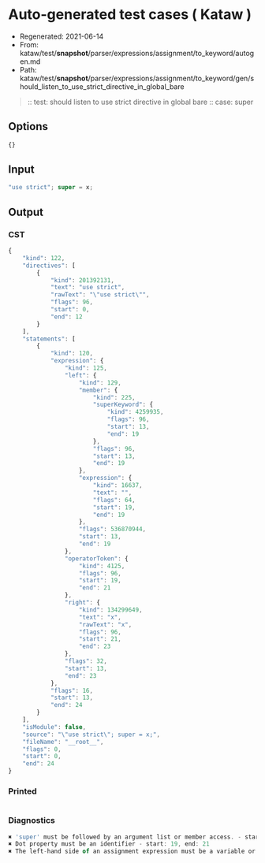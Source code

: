 # Auto-generated test cases ( Kataw )
- Regenerated: 2021-06-14
- From: kataw/test/__snapshot__/parser/expressions/assignment/to_keyword/autogen.md
- Path: kataw/test/__snapshot__/parser/expressions/assignment/to_keyword/gen/should_listen_to_use_strict_directive_in_global_bare
> :: test: should listen to use strict directive in global bare
> :: case: super
## Options

`````js
{}
`````
## Input

`````js
"use strict"; super = x;
`````
## Output

### CST

```javascript
{
    "kind": 122,
    "directives": [
        {
            "kind": 201392131,
            "text": "use strict",
            "rawText": "\"use strict\"",
            "flags": 96,
            "start": 0,
            "end": 12
        }
    ],
    "statements": [
        {
            "kind": 120,
            "expression": {
                "kind": 125,
                "left": {
                    "kind": 129,
                    "member": {
                        "kind": 225,
                        "superKeyword": {
                            "kind": 4259935,
                            "flags": 96,
                            "start": 13,
                            "end": 19
                        },
                        "flags": 96,
                        "start": 13,
                        "end": 19
                    },
                    "expression": {
                        "kind": 16637,
                        "text": "",
                        "flags": 64,
                        "start": 19,
                        "end": 19
                    },
                    "flags": 536870944,
                    "start": 13,
                    "end": 19
                },
                "operatorToken": {
                    "kind": 4125,
                    "flags": 96,
                    "start": 19,
                    "end": 21
                },
                "right": {
                    "kind": 134299649,
                    "text": "x",
                    "rawText": "x",
                    "flags": 96,
                    "start": 21,
                    "end": 23
                },
                "flags": 32,
                "start": 13,
                "end": 23
            },
            "flags": 16,
            "start": 13,
            "end": 24
        }
    ],
    "isModule": false,
    "source": "\"use strict\"; super = x;",
    "fileName": "__root__",
    "flags": 0,
    "start": 0,
    "end": 24
}
```

### Printed

```javascript

```

### Diagnostics

```javascript
✖ 'super' must be followed by an argument list or member access. - start: 13, end: 21
✖ Dot property must be an identifier - start: 19, end: 21
✖ The left-hand side of an assignment expression must be a variable or a property access - start: 19, end: 21

```


